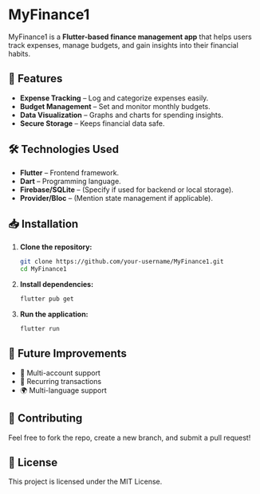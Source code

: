 # MyFinance1

MyFinance1 is a **Flutter-based finance management app** that helps users track expenses, manage budgets, and gain insights into their financial habits.

## 🚀 Features
- **Expense Tracking** – Log and categorize expenses easily.
- **Budget Management** – Set and monitor monthly budgets.
- **Data Visualization** – Graphs and charts for spending insights.
- **Secure Storage** – Keeps financial data safe.

## 🛠️ Technologies Used
- **Flutter** – Frontend framework.
- **Dart** – Programming language.
- **Firebase/SQLite** – (Specify if used for backend or local storage).
- **Provider/Bloc** – (Mention state management if applicable).

## 📥 Installation
1. **Clone the repository:**
   ```bash
   git clone https://github.com/your-username/MyFinance1.git
   cd MyFinance1
   ```
2. **Install dependencies:**
   ```bash
   flutter pub get
   ```
3. **Run the application:**
   ```bash
   flutter run
   ```

## 📌 Future Improvements
- 🏦 Multi-account support
- 📅 Recurring transactions
- 🌍 Multi-language support

## 🤝 Contributing
Feel free to fork the repo, create a new branch, and submit a pull request!

## 📜 License
This project is licensed under the MIT License.


